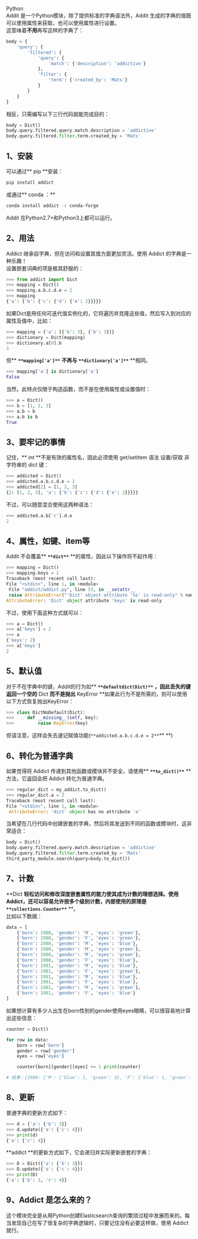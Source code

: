 Python<br />Addit 是一个Python模块，除了提供标准的字典语法外，Addit 生成的字典的值既可以使用属性来获取，也可以使用属性进行设置。<br />这意味着**不用**再写这样的字典了：
```python
body = {
    'query': {
        'filtered': {
            'query': {
                'match': {'description': 'addictive'}
            },
            'filter': {
                'term': {'created_by': 'Mats'}
            }
        }
    }
}
```
相反，只需编写以下三行代码就能完成目的：
```python
body = Dict()
body.query.filtered.query.match.description = 'addictive'
body.query.filtered.filter.term.created_by = 'Mats'
```
<a name="ghXIe"></a>
## 1、安装
可以通过** pip **安装：
```bash
pip install addict
```
或通过** conda ：**
```bash
conda install addict -c conda-forge
```
Addit 在Python2.7+和Python3上都可以运行。
<a name="WrbIs"></a>
## 2、用法
Addict 继承自字典，但在访问和设置其值方面更加灵活。使用 Addict 的字典是一种乐趣！<br />设置嵌套词典的项是极其舒服的：
```python
>>> from addict import Dict
>>> mapping = Dict()
>>> mapping.a.b.c.d.e = 2
>>> mapping
{'a': {'b': {'c': {'d': {'e': 2}}}}}
```
如果Dict是用任何可迭代值实例化的，它将遍历并克隆这些值，然后写入到对应的属性及值中，比如：
```python
>>> mapping = {'a': [{'b': 3}, {'b': 3}]}
>>> dictionary = Dict(mapping)
>>> dictionary.a[0].b
3
```
但** **`**mapping['a']**`** **不再与** **`**dictionary['a']**`** **相同。
```python
>>> mapping['a'] is dictionary['a']
False
```
当然，此特点仅限于构造函数，而不是在使用属性或设置值时：
```python
>>> a = Dict()
>>> b = [1, 2, 3]
>>> a.b = b
>>> a.b is b
True
```
<a name="XNBlu"></a>
## 3、要牢记的事情
记住，** int **不是有效的属性名，因此必须使用 get/setitem 语法 设置/获取 非字符串的 dict 键：
```python
>>> addicted = Dict()
>>> addicted.a.b.c.d.e = 2
>>> addicted[2] = [1, 2, 3]
{2: [1, 2, 3], 'a': {'b': {'c': {'d': {'e': 2}}}}}
```
不过，可以随意混合使用这两种语法：
```python
>>> addicted.a.b['c'].d.e
2
```
<a name="MsGwr"></a>
## 4、属性，如键、item等
Addit 不会覆盖** **`**dict**`** **的属性，因此以下操作将不起作用：
```python
>>> mapping = Dict()
>>> mapping.keys = 2
Traceback (most recent call last):
File "<stdin>", line 1, in <module>
 File "addict/addict.py", line 53, in __setattr__
 raise AttributeError("'Dict' object attribute '%s' is read-only" % name)
AttributeError: 'Dict' object attribute 'keys' is read-only
```
不过，使用下面这种方式就可以：
```python
>>> a = Dict()
>>> a['keys'] = 2
>>> a
{'keys': 2}
>>> a['keys']
2
```
<a name="Vez9A"></a>
## 5、默认值
对于不在字典中的键，Addit的行为如** **`**defaultdict(Dict)**`** **，因此丢失的键返回一个空的** Dict **而不是抛出** KeyError **如果此行为不是所需的，则可以使用以下方式恢复抛出KeyError：
```python
>>> class DictNoDefault(Dict):
>>>     def __missing__(self, key):
>>>         raise KeyError(key)
```
但请注意，这样会失去速记赋值功能(`**addicted.a.b.c.d.e = 2**`** **)
<a name="YG2gB"></a>
## 6、转化为普通字典
如果觉得将 Addict 传递到其他函数或模块并不安全，请使用** **`**to_dict()**`** **方法，它返回会把 Addict 转化为普通字典。
```python
>>> regular_dict = my_addict.to_dict()
>>> regular_dict.a = 2
Traceback (most recent call last):
File "<stdin>", line 1, in <module>
 AttributeError: 'dict' object has no attribute 'a'
```
当希望在几行代码中创建嵌套的字典，然后将其发送到不同的函数或模块时，这非常适合：
```python
body = Dict()
body.query.filtered.query.match.description = 'addictive'
body.query.filtered.filter.term.created_by = 'Mats'
third_party_module.search(query=body.to_dict())
```
<a name="awNuA"></a>
## 7、计数
**Dict **轻松访问和修改深度嵌套属性的能力使其成为计数的理想选择。使用Addict，还可以容易允许按多个级别计数，内部使用的原理是`**collections.Counter**`** **。<br />比如以下数据：
```python
data = [
    {'born': 1980, 'gender': 'M', 'eyes': 'green'},
    {'born': 1980, 'gender': 'F', 'eyes': 'green'},
    {'born': 1980, 'gender': 'M', 'eyes': 'blue'},
    {'born': 1980, 'gender': 'M', 'eyes': 'green'},
    {'born': 1980, 'gender': 'M', 'eyes': 'green'},
    {'born': 1980, 'gender': 'F', 'eyes': 'blue'},
    {'born': 1981, 'gender': 'M', 'eyes': 'blue'},
    {'born': 1981, 'gender': 'F', 'eyes': 'green'},
    {'born': 1981, 'gender': 'M', 'eyes': 'blue'},
    {'born': 1981, 'gender': 'F', 'eyes': 'blue'},
    {'born': 1981, 'gender': 'M', 'eyes': 'green'},
    {'born': 1981, 'gender': 'F', 'eyes': 'blue'}
]
```
如果想计算有多少人出生在born性别的gender使用eyes眼睛，可以很容易地计算出这些信息：
```python
counter = Dict()

for row in data:
    born = row['born']
    gender = row['gender']
    eyes = row['eyes']

    counter[born][gender][eyes] += 1 print(counter)

# 结果：{1980: {'M': {'blue': 1, 'green': 3}, 'F': {'blue': 1, 'green': 1}}, 1981: {'M': {'blue': 2, 'green': 1}, 'F': {'blue': 2, 'green': 1}}}
```
<a name="CtqHC"></a>
## 8、更新
普通字典的更新方式如下：
```python
>>> d = {'a': {'b': 3}}
>>> d.update({'a': {'c': 4}})
>>> print(d)
{'a': {'c': 4}}
```
**addict **的更新方式如下，它会递归并实际更新嵌套的字典：
```python
>>> D = Dict({'a': {'b': 3}})
>>> D.update({'a': {'c': 4}})
>>> print(D)
{'a': {'b': 3, 'c': 4}}
```
<a name="PIt4Y"></a>
## 9、Addict 是怎么来的？
这个模块完全是从用Python创建Elasticsearch查询的繁琐过程中发展而来的。每当发现自己在写了很复杂的字典逻辑时，只要记住没有必要这样做，使用 Addict 就行。
